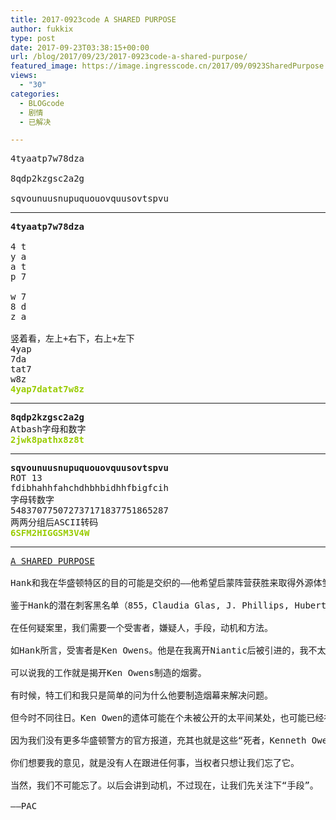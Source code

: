 ```yaml
---
title: 2017-0923code A SHARED PURPOSE
author: fukkix
type: post
date: 2017-09-23T03:38:15+00:00
url: /blog/2017/09/23/2017-0923code-a-shared-purpose/
featured_image: https://image.ingresscode.cn/2017/09/0923SharedPurpose.jpg?x-oss-process=image/resize,m_fill,w_700,h_220
views:
  - "30"
categories:
  - BLOGcode
  - 剧情
  - 已解决

---
```

<pre>4tyaatp7w78dza

8qdp2kzgsc2a2g

sqvounuusnupuquouovquusovtspvu
<!--more--></pre>

* * *

<pre><strong>4tyaatp7w78dza

</strong>4 t
y a
a t
p 7

w 7
8 d
z a

竖着看，左上+右下，右上+左下
4yap 
7da 
tat7 
w8z<strong>
<span style="color: #99cc00;">4yap7datat7w8z</span></strong></pre>

* * *

<pre><strong>8qdp2kzgsc2a2g
</strong>Atbash字母和数字<strong>
<span style="color: #99cc00;">2jwk8pathx8z8t</span></strong></pre>

* * *

<pre><strong>sqvounuusnupuquouovquusovtspvu</strong>
ROT 13
fdibhahhfahchdhbhbidhhfbigfcih
字母转数字
548370775072737171837751865287
两两分组后ASCII转码
<span style="color: #99cc00;"><strong>6SFM2HIGGSM3V4W</strong></span></pre>

* * *

<pre><a href="http://investigate.ingress.com/2017/09/23/a-shared-purpose/">A SHARED PURPOSE

</a>Hank和我在华盛顿特区的目的可能是交织的——他希望启蒙阵营获胜来取得外源体雏形的控制权，而我要拉抵抗军一把，但我们有一个共同点：解决Ken Owen被谋杀之谜。

鉴于Hank的潜在刺客黑名单（855，Claudia Glas, J. Phillips, Hubert Farlowe, Antoine Smith和Avril Lorazon），这些都可能是杀了Ken Owens的凶手，他们背后可能有更大的组织或人物，但在查清楚是谁下手之前我们仍不知道幕后真凶的身份。

在任何疑案里，我们需要一个受害者，嫌疑人，手段，动机和方法。

如Hank所言，受害者是Ken Owens。他是在我离开Niantic后被引进的，我不太了解他，不过他一直是媒体界的斯文加利，操纵着迷雾笼罩在Niantic调查之上。

可以说我的工作就是揭开Ken Owens制造的烟雾。

有时候，特工们和我只是简单的问为什么他要制造烟幕来解决问题。

但今时不同往日。Ken Owen的遗体可能在个未被公开的太平间某处，也可能已经被火化，那些生成的烟雾遮蔽了真相。现在得由你来界定。

因为我们没有更多华盛顿警方的官方报道，充其也就是这些“死者，Kenneth Owens（50岁），来自华盛顿特区，在2017年9月9日清晨被发现身上有明显枪伤，尸体被放置在肯尼迪中心”，其他都被“正在进行调查”和“跟进几条线索”给搪塞过去了。

你们想要我的意见，就是没有人在跟进任何事，当权者只想让我们忘了它。

当然，我们不可能忘了。以后会讲到动机，不过现在，让我们先关注下“手段”。

——PAC</pre>